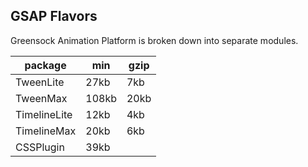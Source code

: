 ##  GSAP Flavors

Greensock Animation Platform is broken down into separate modules.

package | min | gzip
--- | --- | ---
TweenLite | 27kb | 7kb
TweenMax | 108kb | 20kb
TimelineLite | 12kb | 4kb
TimelineMax | 20kb | 6kb
CSSPlugin | 39kb |



